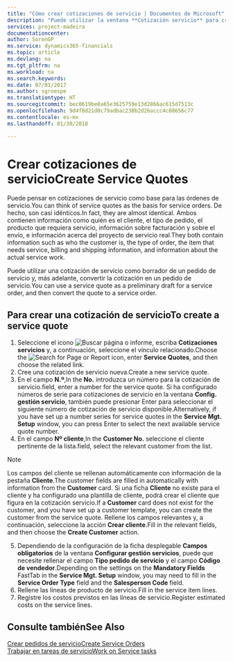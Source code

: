 ```yaml
---
title: "Cómo crear cotizaciones de servicio | Documentos de Microsoft"
description: "Puede utilizar la ventana **Cotización servicio** para crear documentos en los que se introduce información acerca de un servicio, como reparación y mantenimiento, de productos de servicio a solicitud del cliente. Puede utilizar una cotización de servicio como borrador de un pedido de servicio y, más adelante, convertir la cotización en un pedido de servicio."
services: project-madeira
documentationcenter: 
author: SorenGP
ms.service: dynamics365-financials
ms.topic: article
ms.devlang: na
ms.tgt_pltfrm: na
ms.workload: na
ms.search.keywords: 
ms.date: 07/01/2017
ms.author: sgroespe
ms.translationtype: HT
ms.sourcegitcommit: bec0619be0a65e3625759e13d2866ac615d7513c
ms.openlocfilehash: 9d4f8d21d0c79adbac238b2d26accc4c08656c77
ms.contentlocale: es-mx
ms.lasthandoff: 01/30/2018

---
```

# <a name="create-service-quotes"></a><span data-ttu-id="4317a-104">Crear cotizaciones de servicio</span><span class="sxs-lookup"><span data-stu-id="4317a-104">Create Service Quotes</span></span>
<span data-ttu-id="4317a-105">Puede pensar en cotizaciones de servicio como base para las órdenes de servicio.</span><span class="sxs-lookup"><span data-stu-id="4317a-105">You can think of service quotes as the basis for service orders.</span></span> <span data-ttu-id="4317a-106">De hecho, son casi idénticos.</span><span class="sxs-lookup"><span data-stu-id="4317a-106">In fact, they are almost identical.</span></span> <span data-ttu-id="4317a-107">Ambos contienen información como quién es el cliente, el tipo de pedido, el producto que requiera servicio, información sobre facturación y sobre el envío, e información acerca del proyecto de servicio real.</span><span class="sxs-lookup"><span data-stu-id="4317a-107">They both contain information such as who the customer is, the type of order, the item that needs service, billing and shipping information, and information about the actual service work.</span></span>
 
<span data-ttu-id="4317a-108">Puede utilizar una cotización de servicio como borrador de un pedido de servicio y, más adelante, convertir la cotización en un pedido de servicio.</span><span class="sxs-lookup"><span data-stu-id="4317a-108">You can use a service quote as a preliminary draft for a service order, and then convert the quote to a service order.</span></span>  
  
## <a name="to-create-a-service-quote"></a><span data-ttu-id="4317a-109">Para crear una cotización de servicio</span><span class="sxs-lookup"><span data-stu-id="4317a-109">To create a service quote</span></span>  
1. <span data-ttu-id="4317a-110">Seleccione el icono ![Buscar página o informe](media/ui-search/search_small.png "icono Buscar página o informe"), escriba **Cotizaciones servicios** y, a continuación, seleccione el vínculo relacionado.</span><span class="sxs-lookup"><span data-stu-id="4317a-110">Choose the ![Search for Page or Report](media/ui-search/search_small.png "Search for Page or Report icon") icon, enter **Service Quotes**, and then choose the related link.</span></span>  
2. <span data-ttu-id="4317a-111">Cree una cotización de servicio nueva.</span><span class="sxs-lookup"><span data-stu-id="4317a-111">Create a new service quote.</span></span>  
3. <span data-ttu-id="4317a-112">En el campo **N.º**,</span><span class="sxs-lookup"><span data-stu-id="4317a-112">In the **No.**</span></span> <span data-ttu-id="4317a-113">introduzca un número para la cotización de servicio.</span><span class="sxs-lookup"><span data-stu-id="4317a-113">field, enter a number for the service quote.</span></span> <span data-ttu-id="4317a-114">Si ha configurado números de serie para cotizaciones de servicio en la ventana **Config. gestión servicio**, también puede presionar Enter para seleccionar el siguiente número de cotización de servicio disponible.</span><span class="sxs-lookup"><span data-stu-id="4317a-114">Alternatively, if you have set up a number series for service quotes in the **Service Mgt. Setup** window, you can press Enter to select the next available service quote number.</span></span>  
4. <span data-ttu-id="4317a-115">En el campo **Nº cliente**,</span><span class="sxs-lookup"><span data-stu-id="4317a-115">In the **Customer No.**</span></span>  <span data-ttu-id="4317a-116">seleccione el cliente pertinente de la lista.</span><span class="sxs-lookup"><span data-stu-id="4317a-116">field, select the relevant customer from the list.</span></span>  

  > [!Note]  
  >  <span data-ttu-id="4317a-117">Los campos del cliente se rellenan automáticamente con información de la pestaña **Cliente**.</span><span class="sxs-lookup"><span data-stu-id="4317a-117">The customer fields are filled in automatically with information from the **Customer** card.</span></span> <span data-ttu-id="4317a-118">Si una ficha **Cliente** no existe para el cliente y ha configurado una plantilla de cliente, podrá crear el cliente que figura en la cotización servicio.</span><span class="sxs-lookup"><span data-stu-id="4317a-118">If a **Customer** card does not exist for the customer, and you have set up a customer template, you can create the customer from the service quote.</span></span> <span data-ttu-id="4317a-119">Rellene los campos relevantes y, a continuación, seleccione la acción **Crear cliente**.</span><span class="sxs-lookup"><span data-stu-id="4317a-119">Fill in the relevant fields, and then choose the **Create Customer** action.</span></span>  
  
5. <span data-ttu-id="4317a-120">Dependiendo de la configuración de la ficha desplegable **Campos obligatorios** de la ventana **Configurar gestión servicios**, puede que necesite rellenar el campo **Tipo pedido de servicio** y el campo **Código de vendedor**.</span><span class="sxs-lookup"><span data-stu-id="4317a-120">Depending on the settings on the **Mandatory Fields** FastTab in the **Service Mgt. Setup** window, you may need to fill in the **Service Order Type** field and the **Salesperson Code** field.</span></span>  
6. <span data-ttu-id="4317a-121">Rellene las líneas de producto de servicio.</span><span class="sxs-lookup"><span data-stu-id="4317a-121">Fill in the service item lines.</span></span>  
7. <span data-ttu-id="4317a-122">Registre los costos previstos en las líneas de servicio.</span><span class="sxs-lookup"><span data-stu-id="4317a-122">Register estimated costs on the service lines.</span></span>  
  
## <a name="see-also"></a><span data-ttu-id="4317a-123">Consulte también</span><span class="sxs-lookup"><span data-stu-id="4317a-123">See Also</span></span>  
[<span data-ttu-id="4317a-124">Crear pedidos de servicio</span><span class="sxs-lookup"><span data-stu-id="4317a-124">Create Service Orders</span></span>](service-how-to-create-service-orders.md)  
[<span data-ttu-id="4317a-125">Trabajar en tareas de servicio</span><span class="sxs-lookup"><span data-stu-id="4317a-125">Work on Service tasks</span></span>](service-how-to-work-on-service-tasks.md)  

 
